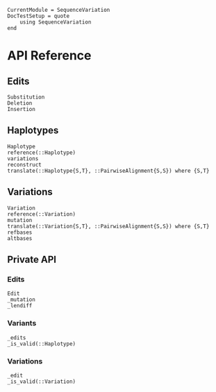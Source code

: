 ```@meta
CurrentModule = SequenceVariation
DocTestSetup = quote
    using SequenceVariation
end
```

# API Reference

## Edits

```@docs
Substitution
Deletion
Insertion
```

## Haplotypes

```@docs
Haplotype
reference(::Haplotype)
variations
reconstruct
translate(::Haplotype{S,T}, ::PairwiseAlignment{S,S}) where {S,T}
```

## Variations

```@docs
Variation
reference(::Variation)
mutation
translate(::Variation{S,T}, ::PairwiseAlignment{S,S}) where {S,T}
refbases
altbases
```

## Private API

### Edits

```@docs
Edit
_mutation
_lendiff
```

### Variants

```@docs
_edits
_is_valid(::Haplotype)
```

### Variations

```@docs
_edit
_is_valid(::Variation)
```
